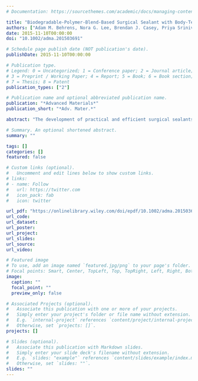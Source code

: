 ```yaml
---
# Documentation: https://sourcethemes.com/academic/docs/managing-content/

title: "Biodegradable-Polymer-Blend-Based Surgical Sealant with Body-Temperature-Mediated Adhesion"
authors: ["Adam M. Behrens, Nora G. Lee, Brendan J. Casey, Priya Srinivasan, Michael J. Sikorski, John L. Daristotle, Anthony D. Sandler, Peter Kofinas"]
date: 2015-11-10T00:00:00
doi: "10.1002/adma.201503691"

# Schedule page publish date (NOT publication's date).
publishDate: 2015-11-10T00:00:00

# Publication type.
# Legend: 0 = Uncategorized; 1 = Conference paper; 2 = Journal article;
# 3 = Preprint / Working Paper; 4 = Report; 5 = Book; 6 = Book section;
# 7 = Thesis; 8 = Patent
publication_types: ["2"]

# Publication name and optional abbreviated publication name.
publication: "*Advanced Materials*"
publication_short: "*Adv. Mater.*"

abstract: "The development of practical and efficient surgical sealants has the propensity to improve operational outcomes. A biodegradable polymer blend is fabricated as a nonwoven fiber mat in situ. After direct deposition onto the tissue of interest, the material transitions from a fiber mat to a film. This transition promotes polymer–substrate interfacial interactions leading to improved adhesion and surgical sealant performance."

# Summary. An optional shortened abstract.
summary: ""

tags: []
categories: []
featured: false

# Custom links (optional).
#   Uncomment and edit lines below to show custom links.
# links:
# - name: Follow
#   url: https://twitter.com
#   icon_pack: fab
#   icon: twitter

url_pdf: "https://onlinelibrary.wiley.com/doi/epdf/10.1002/adma.201503691"
url_code:
url_dataset:
url_poster:
url_project:
url_slides:
url_source:
url_video:

# Featured image
# To use, add an image named `featured.jpg/png` to your page's folder. 
# Focal points: Smart, Center, TopLeft, Top, TopRight, Left, Right, BottomLeft, Bottom, BottomRight.
image:
  caption: ""
  focal_point: ""
  preview_only: false

# Associated Projects (optional).
#   Associate this publication with one or more of your projects.
#   Simply enter your project's folder or file name without extension.
#   E.g. `internal-project` references `content/project/internal-project/index.md`.
#   Otherwise, set `projects: []`.
projects: []

# Slides (optional).
#   Associate this publication with Markdown slides.
#   Simply enter your slide deck's filename without extension.
#   E.g. `slides: "example"` references `content/slides/example/index.md`.
#   Otherwise, set `slides: ""`.
slides: ""
---
```

